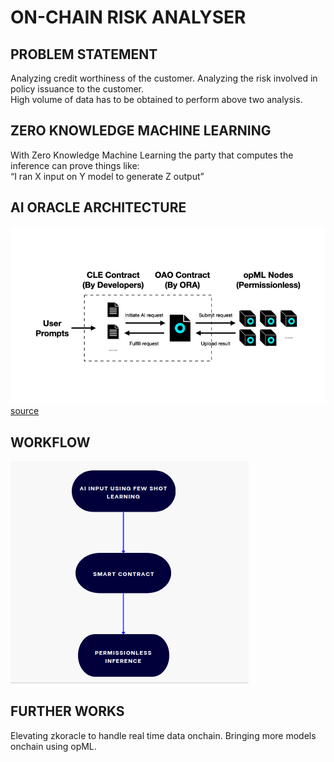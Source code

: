 
# ON-CHAIN RISK ANALYSER




## PROBLEM STATEMENT
Analyzing credit worthiness of the
customer.
Analyzing the risk involved in policy
issuance to the customer.             
High volume of data has to be obtained to
perform above two analysis.
## ZERO KNOWLEDGE MACHINE LEARNING
With Zero Knowledge Machine Learning the party that
computes the inference can prove things like:  
“I ran X input on Y model to generate Z output”
## AI ORACLE ARCHITECTURE

![App Screenshot](https://github.com/MuraliB123/hackserver/blob/main/ORA.png)
[source](https://docs.ora.io/doc/cle/ai-oracle)

                                                                                                                                                                     


## WORKFLOW
![App Screenshot](https://github.com/MuraliB123/hackserver/blob/main/workflow.png)

## FURTHER WORKS
Elevating zkoracle to handle real time data onchain.
Bringing more models onchain using opML.
